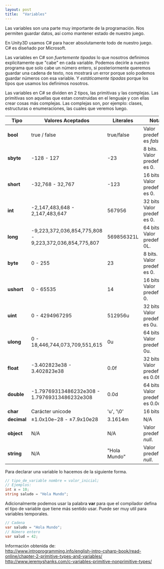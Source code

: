 ```yaml
---
layout: post
title:  "Variables"
---
```


Las variables son una parte muy importante de la programación. Nos permiten guardar datos, así como mantener estado de nuestro juego.

En Unity3D usamos C# para hacer absolutamente todo de nuestro juego. C# es diseñado por Microsoft.

Las variables en C# son *fuertemente tipadas* lo que nosotros definimos explicitamente que "cabe" en cada variable. Podemos decirle a nuestro programa que solo cabe un número entero, si posteriormente queremos guardar una cadena de texto, nos mostrará un error porque solo podemos guardar números con esa variable. 
Y *estáticamente tipadas* porque los tipos que usamos los definimos nosotros.

Las variables en C# se dividen en 2 tipos, las primitivas y las complejas. Las primitivas son aquellas que estan construidas en el lenguaje y con ellas crear cosas más complejas. Las complejas son, por ejemplo: clases, estructuras o enumeraciones, las cuales que veremos luego.

Tipo | Valores Aceptados | Literales | Notas
-----|-------------------|-----------|------
**bool** | true / false | true/false | Valor predefinido es *false*.
**sbyte** | -128 - 127 | -23 | 8 bits. Valor predefinido es 0.
**short** | -32,768 - 32,767 | -123 | 16 bits. Valor predefinido es 0.
**int** | -2,147,483,648 - 2,147,483,647 | 567956 | 32 bits. Valor predefinido es 0.
**long** | -9,223,372,036,854,775,808 - 9,223,372,036,854,775,807 | 569856321L | 64 bits. Valor predefinido 0L.
**byte** | 0 - 255 | 23 | 8 bits. Valor predefinido es 0.
**ushort** | 0 - 65535 | 14 | 16 bits. Valor predefinido 0.
**uint** | 0 - 4294967295 | 512956u | 32 bits. Valor predefinido es 0u.
**ulong** | 0 - 18,446,744,073,709,551,615 | 0u | 64 bits. Valor predefinido 0u.
**float** | -3.402823e38 - 3.402823e38 | 0.0f | 32 bits. Valor predefinido es 0.0f.
**double** | -1.79769313486232e308 - 1.79769313486232e308 | 0.0d | 64 bits. Valor predefinido es 0.0d.
**char** | Carácter unicode | 'u', '\0' | 16 bits.
**decimal** | ±1.0x10e−28 - ±7.9x10e28 | 3.1614m | N/A
**object** | N/A | N/A | Valor predefinido *null*.
**string** | N/A | "Hola Mundo" | Valor predefinido *null*.

Para declarar una variable lo hacemos de la siguiente forma.

```C#
// tipo_de_variable nombre = valor_inicial;
// Ejemplos:
int x = 10;
string saludo = "Hola Mundo";
```

Adicionalmente podemos usar la palabra **var** para que el compilador defina el tipo de variable que tiene más sentido usar. Puede ser muy util para variables temporales.

```C#
// Cadena
var saludo = "Hola Mundo";
// Número entero
var salud = 42;
```

Información obtenida de:   
<http://www.introprogramming.info/english-intro-csharp-book/read-online/chapter-2-primitive-types-and-variables/>   
<http://www.jeremyshanks.com/c-variables-primitive-nonprimitive-types/>